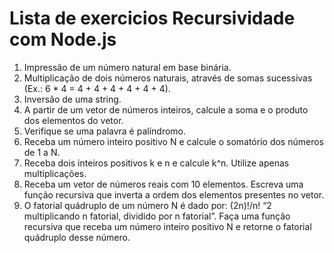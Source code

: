 <h1>Lista de exercicios Recursividade com Node.js</h1>
<ol>
        <li>Impressão de um número natural em base binária.</li>
        <li>Multiplicação de dois números naturais, através de somas sucessivas (Ex.: 6 * 4 = 4 + 4 + 4 + 4 + 4 + 4).
        </li>
        <li>Inversão de uma string.</li>
        <li>A partir de um vetor de números inteiros, calcule a soma e o produto dos elementos do vetor.</li>
        <li>Verifique se uma palavra é palíndromo.</li>
        <li>Receba um número inteiro positivo N e calcule o somatório dos números de 1 a N.</li>
        <li>Receba dois inteiros positivos k e n e calcule k^n. Utilize apenas multiplicações.</li>
        <li>Receba um vetor de números reais com 10 elementos. Escreva uma função recursiva que inverta a ordem dos elementos presentes no vetor.</li>
        <li>O fatorial quádruplo de um número N é dado por:
            (2n)!/n! “2 multiplicando n fatorial, dividido por n fatorial”. Faça uma função recursiva que receba um número inteiro positivo N e retorne o fatorial quádruplo desse número.</li>
</ol>
